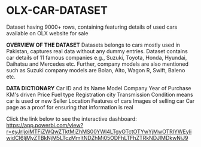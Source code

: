 # OLX-CAR-DATASET
Dataset having 9000+ rows, containing featuring details of used cars available on OLX website for sale


**OVERVIEW OF THE DATASET**
Datasets belongs to cars mostly used in Pakistan, captures real data without any dummy entries. Dataset contains car details of 11 famous companies e.g., Suzuki, Toyota, Honda, Hyundai, Daihatsu and Mercedes etc. Further, company models are also mentioned such as Suzuki company models are Bolan, Alto, Wagon R, Swift, Baleno etc.

**DATA DICTIONARY**
Car ID and its Name
Model
Company
Year of Purchase
KM's driven
Price
Fuel type
Registration city
Transmission
Condition means car is used or new
Seller Location
Features of cars
Images of selling car
Car page as a proof for ensuring that information is real



Click the link below to see the interactive dashboard:
https://app.powerbi.com/view?r=eyJrIjoiMTFjZWQwZTktMjZhMS00YWI4LTgyOTctOTYwYjMwOTRlYWEyIiwidCI6IjMyZTBkNjM5LTczMmItNDZhMi05ODFhLTFhZTRkNDJlMDkwNiJ9
